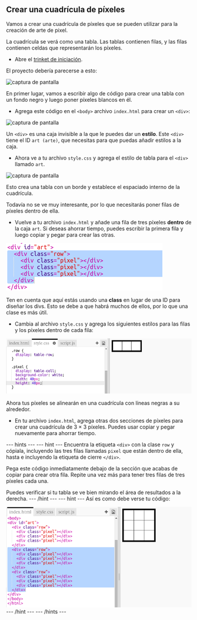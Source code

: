## Crear una cuadrícula de píxeles

Vamos a crear una cuadrícula de píxeles que se pueden utilizar para la creación de arte de pixel.

La cuadrícula se verá como una tabla. Las tablas contienen filas, y las filas contienen celdas que representarán los píxeles.

+ Abre el [trinket de iniciación](http://jumpto.cc/web-pixel).

El proyecto debería parecerse a esto:

![captura de pantalla](images/pixel-starter.png)

En primer lugar, vamos a escribir algo de código para crear una tabla con un fondo negro y luego poner píxeles blancos en él.

+ Agrega este código en el `<body>` archivo `index.html` para crear un `<div>`:

![captura de pantalla](images/pixel-art-art.png)

Un `<div>` es una caja invisible a la que le puedes dar un **estilo**. Este `<div>` tiene el ID `art (arte)`, que necesitas para que puedas añadir estilos a la caja.

+ Ahora ve a tu archivo `style.css` y agrega el estilo de tabla para el `<div>` llamado `art`.

![captura de pantalla](images/pixel-art-style.png)

Esto crea una tabla con un borde y establece el espaciado interno de la cuadrícula.

Todavía no se ve muy interesante, por lo que necesitarás poner filas de píxeles dentro de ella.

+ Vuelve a tu archivo `index.html` y añade una fila de tres píxeles **dentro** de la caja `art`. Si deseas ahorrar tiempo, puedes escribir la primera fila y luego copiar y pegar para crear las otras.

![captura de pantalla](images/pixel-art-row.png)

Ten en cuenta que aquí estás usando una **class** en lugar de una ID para diseñar los divs. Esto se debe a que habrá muchos de ellos, por lo que una clase es más útil.

+ Cambia al archivo `style.css` y agrega los siguientes estilos para las filas y los píxeles dentro de cada fila:

![captura de pantalla](images/pixel-art-row-style.png)

Ahora tus píxeles se alinearán en una cuadrícula con líneas negras a su alrededor.

+ En tu archivo `index.html`, agrega otras dos secciones de píxeles para crear una cuadrícula de 3 × 3 píxeles. Puedes usar copiar y pegar nuevamente para ahorrar tiempo.

--- hints ---
 --- hint --- Encuentra la etiqueta `<div>` con la clase `row` y cópiala, incluyendo las tres filas llamadas `pixel` que están dentro de ella, hasta e incluyendo la etiqueta de cierre `</div>`.

Pega este código inmediatamente debajo de la sección que acabas de copiar para crear otra fila. Repite una vez más para tener tres filas de tres píxeles cada una.

Puedes verificar si tu tabla se ve bien mirando el área de resultados a la derecha. --- /hint --- --- hint --- Así es como debe verse tu código:

![captura de pantalla](images/pixel-art-grid-3.png)
--- /hint ---
--- /hints ---
